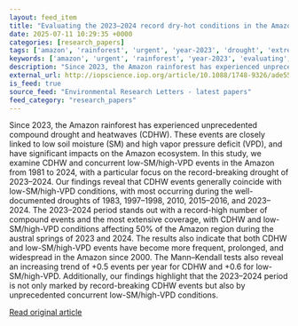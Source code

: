 ```yaml
---
layout: feed_item
title: "Evaluating the 2023–2024 record dry-hot conditions in the Amazon in the context of historical compound extremes"
date: 2025-07-11 10:29:35 +0000
categories: [research_papers]
tags: ['amazon', 'rainforest', 'urgent', 'year-2023', 'drought', 'extreme-weather', 'heatwave', 'water-crisis']
keywords: ['amazon', 'urgent', 'rainforest', 'year-2023', 'evaluating', 'conditions', 'drought', 'record']
description: "Since 2023, the Amazon rainforest has experienced unprecedented compound drought and heatwaves (CDHW)"
external_url: http://iopscience.iop.org/article/10.1088/1748-9326/ade550
is_feed: true
source_feed: "Environmental Research Letters - latest papers"
feed_category: "research_papers"
---
```


Since 2023, the Amazon rainforest has experienced unprecedented compound drought and heatwaves (CDHW). These events are closely linked to low soil moisture (SM) and high vapor pressure deficit (VPD), and have significant impacts on the Amazon ecosystem. In this study, we examine CDHW and concurrent low-SM/high-VPD events in the Amazon from 1981 to 2024, with a particular focus on the record-breaking drought of 2023–2024. Our findings reveal that CDHW events generally coincide with low-SM/high-VPD conditions, with most occurring during the well-documented droughts of 1983, 1997–1998, 2010, 2015–2016, and 2023–2024. The 2023–2024 period stands out with a record-high number of compound events and the most extensive coverage, with CDHW and low-SM/high-VPD conditions affecting 50% of the Amazon region during the austral springs of 2023 and 2024. The results also indicate that both CDHW and low-SM/high-VPD events have become more frequent, prolonged, and widespread in the Amazon since 2000. The Mann–Kendall tests also reveal an increasing trend of +0.5 events per year for CDHW and +0.6 for low-SM/high-VPD. Additionally, our findings highlight that the 2023–2024 period is not only marked by record-breaking CDHW events but also by unprecedented concurrent low-SM/high-VPD conditions.

[Read original article](http://iopscience.iop.org/article/10.1088/1748-9326/ade550)
